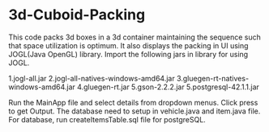 # 3d-Cuboid-Packing

This code packs 3d boxes in a 3d container maintaining the sequence such that space utilization is optimum. It also displays the packing
in UI using JOGL(Java OpenGL) library. Import the following jars in library for using JOGL.

1.jogl-all.jar
2.jogl-all-natives-windows-amd64.jar
3.gluegen-rt-natives-windows-amd64.jar
4.gluegen-rt.jar
5.gson-2.2.2.jar
5.postgresql-42.1.1.jar

Run the MainApp file and select details from dropdown menus. Click press to get Output. The database need to setup in vehicle.java and
item.java file. For database, run createItemsTable.sql file for postgreSQL.
